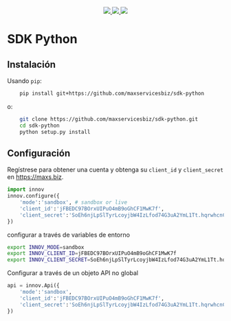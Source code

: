 <p align="center">  
  <a href="https://github.com/maxsbiz/sdk-python/actions?query=workflow%3APytest">
    <img src="https://github.com/maxsbiz/sdk-python/workflows/test/badge.svg">
  </a>
   <a href="LICENSE">  
    <img src="https://img.shields.io/github/license/maxsbiz/sdk-python?style=flat-square" />
  </a>
   <a href="semv.toml">
    <img src="https://img.shields.io/badge/semv-1.0.13-green">
  </a>
</p>

# SDK Python

## Instalación

Usando ``pip``:

```bash
    pip install git+https://github.com/maxservicesbiz/sdk-python
```

o: 

```bash
    git clone https://github.com/maxservicesbiz/sdk-python.git
    cd sdk-python
    python setup.py install
```

## Configuración

Regístrese para obtener una cuenta y obtenga su ``client_id`` y ``client_secret`` en https://maxs.biz.

```python
import innov 
innov.configure({
    'mode':'sandbox', # sandbox or live
    'client_id':'jFBEDC97BOrxUIPuO4mB9oGhCF1MwK7f',
    'client_secret':'SoEh6njLpSlTyrLcoyjbW4IzLfod74G3uA2YmL1Tt.hqrwhcnCGK.BDZ_F91N9FiiKWaBVSpyhH2gvOB.W8LB0E2qgd31XvT'
})
```

configurar a través de variables de entorno

```bash
export INNOV_MODE=sandbox   
export INNOV_CLIENT_ID=jFBEDC97BOrxUIPuO4mB9oGhCF1MwK7f
export INNOV_CLIENT_SECRET=SoEh6njLpSlTyrLcoyjbW4IzLfod74G3uA2YmL1Tt.hqrwhcnCGK.BDZ_F91N9FiiKWaBVSpyhH2gvOB.W8LB0E2qgd31XvT
```

Configurar a través de un objeto API no global

```python
api = innov.Api({
    'mode':'sandbox',
    'client_id':'jFBEDC97BOrxUIPuO4mB9oGhCF1MwK7f',
    'client_secret':'SoEh6njLpSlTyrLcoyjbW4IzLfod74G3uA2YmL1Tt.hqrwhcnCGK.BDZ_F91N9FiiKWaBVSpyhH2gvOB.W8LB0E2qgd31XvT'
})
    
```
